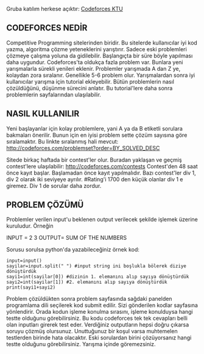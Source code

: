 Gruba katılım herkese açıktır:
[Codeforces KTU](https://t.me/joinchat/EcDDtBG_-clI-BjRmrE60A)
## CODEFORCES NEDİR

Competitive Programming sitelerinden biridir. Bu sitelerde kullanıcılar iyi kod yazma, algoritma çözme yeteneklerini yarıştırır.
Sadece eski problemleri çözmeye çalışma yoluna da gidilebilir. Başlangıçta bir süre böyle yapılması daha uygundur. 
Codeforces'ta oldukça fazla problem var. Bunlara yeni yarışmalarla sürekli yenileri eklenir. 
Problemler yarışmada A dan Z ye, kolaydan zora sıralanır. Genellikle 5-6 problem olur. 
Yarışmalardan sonra iyi kullanıcılar yarışma için tutorial ekleyebilir. Bütün problemlerin nasıl çözüldüğünü, düşünme sürecini anlatır. Bu tutorial'lere daha sonra problemlerin sayfalarından ulaşılabilir.

## NASIL KULLANILIR

Yeni başlayanlar için kolay problemlere, yani A ya da B etiketli sorulara bakmaları önerilir. Bunun için en iyisi problem sette çözüm sayısına göre sıralamaktır. Bu linkte sıralanmış hali mevcut: http://codeforces.com/problemset?order=BY_SOLVED_DESC

Sitede birkaç haftada bir contest'ler olur. Buradan yaklaşan ve geçmiş contest'lere ulaşılabilir: http://codeforces.com/contests
Contest'den 48 saat önce kayıt başlar. Başlamadan önce kayıt yapılmalıdır. Bazı contest'ler div 1, div 2 olarak iki seviyeye ayrılır. #Rating'i 1700 den küçük olanlar div 1 e giremez. Div 1 de sorular daha zordur.

## PROBLEM ÇÖZÜMÜ

Problemler verilen input'u beklenen output verilecek şekilde işlemek üzerine kuruludur. Örneğin

INPUT = 2 3
OUTPUT= SUM OF THE NUMBERS

Sorusu sorulsa python'da yazabileceğiniz örnek kod:

```
input=input()
sayilar=input.split(" ") #input string ini boşlukla bölerek diziye dönüştürdük
sayi1=int(sayilar[0]) #dizinin 1. elemanını alıp sayıya dönüştürdük
sayi2=int(sayilar[1]) #2. elemanını alıp sayıya dönüştürdük
print(sayi1+sayi2)
```

Problem çözüldükten sonra problem sayfasında sağdaki panelden programlama dili seçilerek kod submit edilir. Sizi gönderilen kodlar sayfasına yönlendirir. Orada kodun işleme konulma sırasını, işleme konulduysa hangi testte olduğunu görebilirsiniz.
Bu kodu codeforces tek tek cevapları belli olan inputları girerek test eder. Verdiğiniz outputların hepsi doğru çıkarsa soruyu çözmüş olursunuz. Unuttuğunuz bir koşul varsa muhtemelen testlerden birinde hata olacaktır. Eski sorulardan birini çözüyorsanız hangi testte olduğunu görebilirsiniz. Yarışma içinde göremezsiniz.
